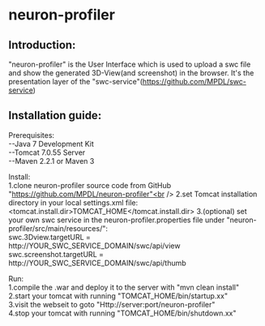 neuron-profiler
===============

Introduction: 
--------------------------------
"neuron-profiler" is the User Interface which is used to upload a swc file and show the generated 3D-View(and screenshot) in the browser.
It's the presentation layer of the "swc-service"(https://github.com/MPDL/swc-service)




Installation guide:
--------------------------------
Prerequisites:<br />
--Java 7 Development Kit<br />
--Tomcat 7.0.55 Server<br />
--Maven 2.2.1 or Maven 3<br />

Install:<br />
1.clone neuron-profiler source code from GitHub "https://github.com/MPDL/neuron-profiler"<br />
2.set Tomcat installation directory in your local settings.xml file:<br />
			<tomcat.install.dir>TOMCAT_HOME</tomcat.install.dir>
3.(optional) set your own swc service in the neuron-profiler.properties file under "neuron-profiler/src/main/resources/":<br />
	swc.3Dview.targetURL = http://YOUR_SWC_SERVICE_DOMAIN/swc/api/view<br />
	swc.screenshot.targetURL = http://YOUR_SWC_SERVICE_DOMAIN/swc/api/thumb<br />

Run:<br />
1.compile the .war and deploy it to the server with "mvn clean install"<br />
2.start your tomcat with running "TOMCAT_HOME/bin/startup.xx"<br />
3.visit the webseit to goto "Http://server:port/neuron-profiler"<br />
4.stop your tomcat with running "TOMCAT_HOME/bin/shutdown.xx"<br />
 
